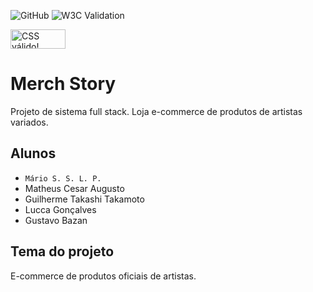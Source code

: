 ![GitHub](https://img.shields.io/github/license/Mario2930/2emib-ac1)
![W3C Validation](https://img.shields.io/w3c-validation/html?targetUrl=https%3A%2F%2Fmario2930.github.io%2F2emib-ac1%2F)
<p>
<a href="http://jigsaw.w3.org/css-validator/check/referer">
    <img style="border:0;width:88px;height:31px"
        src="http://jigsaw.w3.org/css-validator/images/vcss-blue"
        alt="CSS válido!" />
    </a>
</p>

# Merch Story
Projeto de sistema full stack. Loja e-commerce de produtos de artistas variados.
## Alunos
- `Mário S. S. L. P.`
- Matheus Cesar Augusto 
- Guilherme Takashi Takamoto
- Lucca Gonçalves
- Gustavo Bazan
## Tema do projeto
E-commerce de produtos oficiais de artistas.
